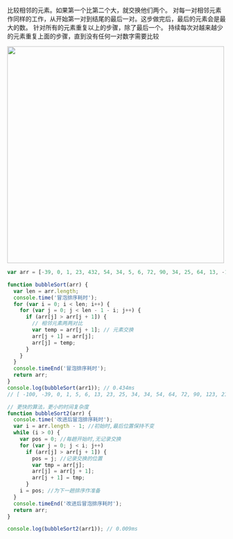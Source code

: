 比较相邻的元素。如果第一个比第二个大，就交换他们两个。 对每一对相邻元素作同样的工作，从开始第一对到结尾的最后一对。这步做完后，最后的元素会是最大的数。 针对所有的元素重复以上的步骤，除了最后一个。 持续每次对越来越少的元素重复上面的步骤，直到没有任何一对数字需要比较

<img src='https://loremxuetengfei.oss-cn-beijing.aliyuncs.com/maopao-1560491840.png' width="500px"/>

```javascript
var arr = [-39, 0, 1, 23, 432, 54, 34, 5, 6, 72, 90, 34, 25, 64, 13, -100, 123, 213];

function bubbleSort(arr) {
  var len = arr.length;
  console.time('冒泡排序耗时');
  for (var i = 0; i < len; i++) {
    for (var j = 0; j < len - 1 - i; j++) {
      if (arr[j] > arr[j + 1]) {
        // 相邻元素两两对比
        var temp = arr[j + 1]; // 元素交换
        arr[j + 1] = arr[j];
        arr[j] = temp;
      }
    }
  }
  console.timeEnd('冒泡排序耗时');
  return arr;
}
console.log(bubbleSort(arr1)); // 0.434ms
// [ -100, -39, 0, 1, 5, 6, 13, 23, 25, 34, 34, 54, 64, 72, 90, 123, 213, 432 ]
```

```javascript
// 更快的算法，更小的时间复杂度
function bubbleSort2(arr) {
  console.time('改进后冒泡排序耗时');
  var i = arr.length - 1; //初始时,最后位置保持不变
  while (i > 0) {
    var pos = 0; //每趟开始时,无记录交换
    for (var j = 0; j < i; j++)
      if (arr[j] > arr[j + 1]) {
        pos = j; //记录交换的位置
        var tmp = arr[j];
        arr[j] = arr[j + 1];
        arr[j + 1] = tmp;
      }
    i = pos; //为下一趟排序作准备
  }
  console.timeEnd('改进后冒泡排序耗时');
  return arr;
}

console.log(bubbleSort2(arr1)); // 0.009ms
```
